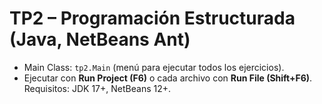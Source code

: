 # TP2 – Programación Estructurada (Java, NetBeans Ant)
- Main Class: `tp2.Main` (menú para ejecutar todos los ejercicios).
- Ejecutar con **Run Project (F6)** o cada archivo con **Run File (Shift+F6)**.
Requisitos: JDK 17+, NetBeans 12+.
